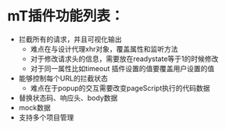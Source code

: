 # mT插件功能列表：

+ 拦截所有的请求，并且可视化输出
  - 难点在与设计代理xhr对象，覆盖属性和监听方法
  - 对于修改请求头的信息，需要放在readystate等于1的时候修改
  - 对于同一属性比如timeout 插件设置的值要覆盖用户设置的值
+ 能够控制每个URL的拦截状态
  - 难点在于popup的交互需要改变pageScript执行的代码数据
+ 替换状态码、响应头、body数据
+ mock数据
+ 支持多个项目管理

